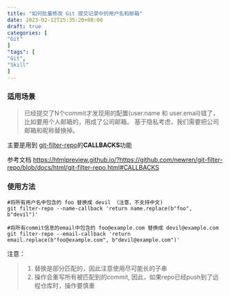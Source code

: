 ```yaml
---
title: "如何批量修改 Git 提交记录中的用户名和邮箱"
date: 2023-02-12T15:35:20+08:00
draft: true
categories: [
"Git"
]
"tags": [
"Git",
"Skill"
]
---
```


### 适用场景

>  已经提交了N个commit才发现用的配置(user.name 和 user.email)错了，比如要用个人邮箱的，用成了公司邮箱。 基于隐私考虑，我们需要把公司邮箱和昵称替换掉。

主要是用到 [git-filter-repo](https://github.com/newren/git-filter-repo)的**CALLBACKS**功能

参考文档 https://htmlpreview.github.io/?https://github.com/newren/git-filter-repo/blob/docs/html/git-filter-repo.html#CALLBACKS

### 使用方法

```shell
#将所有用户名中包含的 foo 替换成 devil （注意，不支持中文)
git filter-repo --name-callback 'return name.replace(b"foo", b"devil")'

#将所有commit信息的email中包含的 foo@example.com 替换成 devil@example.com
git filter-repo --email-callback 'return email.replace(b"foo@example.com", b"devil@example.com")'
```

注意：

> 1. 替换是部分匹配的，因此注意使用尽可能长的子串
> 2. 操作会重写所有被匹配到的commit, 因此，如果repo已经push到了远程仓库时，操作要慎重
